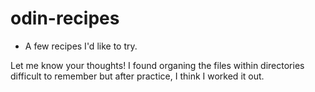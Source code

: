 # odin-recipes

+ A few recipes I'd like to try.

Let me know your thoughts!
I found organing the files within directories difficult to remember but after practice, I think I worked it out.